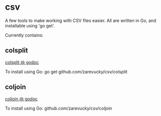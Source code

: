 csv
===

A few tools to make working with CSV files easier.
All are written in Go, and installable using 'go get'.

Currently contains:

colsplit
--------

[colsplit @ godoc](http://godoc.org/github.com/zarevucky/csv/colsplit)

To install using Go:
	go get github.com/zarevucky/csv/colsplit


coljoin
-------

[coljoin @ godoc](http://godoc.org/github.com/zarevucky/csv/coljoin)

To install using Go:
	github.com/zarevucky/csv/coljoin
